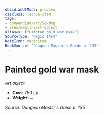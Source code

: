 ```yaml
---
obsidianUIMode: preview
cssclass: json5e-item
tags:
- compendium/src/5e/dmg
- item/wealth/art-object
aliases: ["Painted gold war mask"]
SourceType: "Magic Item"
NoteIcon: magicitem
BookSource: "Dungeon Master's Guide p. 135"
---
```

# Painted gold war mask
*Art object*  

- **Cost**: 750 gp
- **Weight**: ⏤

*Source: Dungeon Master's Guide p. 135*